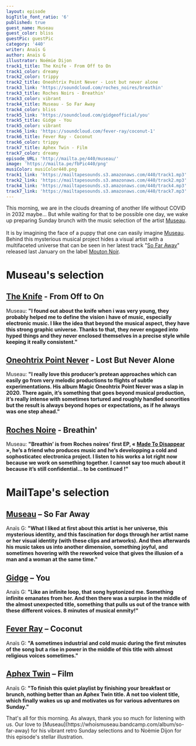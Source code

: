 ```yaml
---
layout: episode
bigTitle_font_ratio: '6'
published: true
guest_name: Museau
guest_color: bliss
guestPic: guestPic
category: '440'
writer: Anaïs G
author: Anaïs G
illustrator: Noémie Dijon
track1_title: The Knife - From Off to On
track1_color: dreamy
track2_color: trippy
track2_title: Oneohtrix Point Never - Lost but never alone
track3_link: 'https://soundcloud.com/roches_noires/breathin'
track3_title: Roches Noirs - Breathin'
track3_color: vibrant
track4_title: Museau - So Far Away
track4_color: bliss
track5_link: 'https://soundcloud.com/gidgeofficial/you'
track5_title: Gidge - You
track5_color: vibrant
track6_link: 'https://soundcloud.com/fever-ray/coconut-1'
track6_title: Fever Ray - Coconut
track6_color: trippy
track7_title: Aphex Twin - Film
track7_color: dreamy
episode_URL: 'http://mailta.pe/440/museau/'
image: 'https://mailta.pe/fbPic440/png'
musiColor: musiColor440.png
track1_link: 'https://mailtapesounds.s3.amazonaws.com/440/track1.mp3'
track2_link: 'https://mailtapesounds.s3.amazonaws.com/440/track2.mp3'
track4_link: 'https://mailtapesounds.s3.amazonaws.com/440/track4.mp3'
track7_link: 'https://mailtapesounds.s3.amazonaws.com/440/track7.mp3'
---
```

This morning, we are in the clouds dreaming of another life without COVID in 2032 maybe... But while waiting for that to be possible one day, we wake up preparing Sunday brunch with the music selection of the artist [Museau](https://whoismuseau.bandcamp.com/).
<br><br>
It is by imagining the face of a puppy that one can easily imagine [Museau](https://www.facebook.com/whoismuseau/). Behind this mysterious musical project hides a visual artist with a multifaceted universe that can be seen in her latest track "[So Far Away](https://www.youtube.com/watch?v=nQPMoQZywEY)" released last January on the label [Mouton Noir](https://www.moutonnoirrecords.com/).
</p>

# Museau's selection

## [The Knife](https://theknife.net/) - From Off to On
Museau: **"**I found out about the knife when i was very young, they probably helped me to define the vision i have of music, especially electronic music. I like the idea that beyond the musical aspect, they have this strong graphic universe. Thanks to that, they never engaged into hyped things and they never enclosed themselves in a precise style while keeping it really consistent.**"**

## [Oneohtrix Point Never](https://pointnever.com/) - Lost But Never Alone
Museau: **"**I really love this producer’s protean approaches which can easily go from very melodic productions to flights of subtle experimentations. His album Magic Oneohtrix Point Never was a slap in 2020. There again, it’s something that goes beyond musical production, it’s really intense with sometimes tortured and roughly handled sonorities but the result is always beyond hopes or expectations, as if he always was one step ahead.**"**

## [Roches Noire](https://www.facebook.com/rochesnoiresmusic/) -  Breathin'
Museau: **"**Breathin’ is from Roches noires’ first EP, « [Made To Disappear](https://soundcloud.com/roches_noires/sets/made-to-disappear) », he’s a friend who produces music and he’s developping a cold and sophosticatec electronica project. I listen to his works a lot right now because we work on something together. I cannot say too much about it because it’s still confidential… to be continued !**"**

# MailTape's selection

## [Museau](https://soundcloud.com/whoismuseau)  – So Far Away
Anaïs G: **"**What I liked at first about this artist is her universe, this mysterious identity, and this fascination for dogs through her artist name or her visual identity (with these clips and artworks). And then afterwards his music takes us into another dimension, something joyful, and sometimes hovering with the reworked voice that gives the illusion of a man and a woman at the same time.**"**

## [Gidge](https://soundcloud.com/gidgeofficial) – You
Anaïs G: **"**Like an infinite loop, that song hyptonized me. Something infinite emanates from her. And then there was a surpise in the middle of the almost unexpected title, something that pulls us out of the trance with these different voices. 8 minutes of musical enmity!**"**

## [Fever Ray](https://soundcloud.com/fever-ray) – Coconut
Anaïs G: **"**A sometimes industrial and cold music during the first minutes of the song but a rise in power in the middle of this title with almost religious voices sometimes.**"**

## [Aphex Twin](https://aphextwin.warp.net/) – Film
Anaïs G: **"**To finish this quiet playlist by finishing your breakfast or brunch, nothing better than an Aphex Twin title. A not too violent title, which finally wakes us up and motivates us for various adventures on Sunday.**"**

<p id="outroduction">That's all for this morning. As always, thank you so much for listening with us. Our love to [Museau](https://whoismuseau.bandcamp.com/album/so-far-away) for his vibrant retro Sunday selections and to Noèmie Dijon for this episode's stellar illustration.</p>

